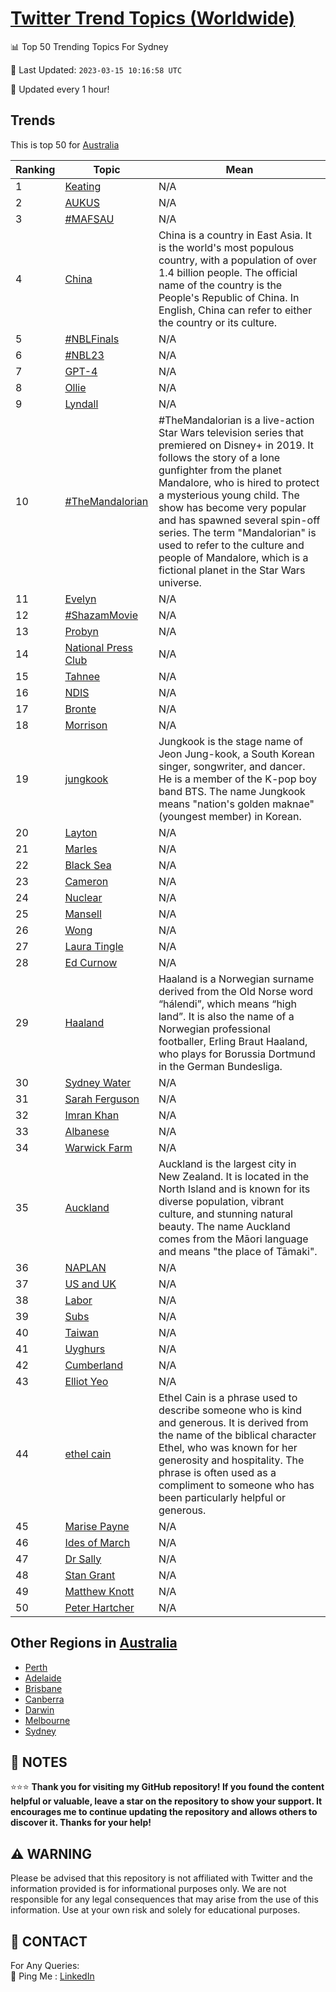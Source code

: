 [Twitter Trend Topics (Worldwide)](https://github.com/ErcinDedeoglu/Twitter-Trend-Topics)
==========


📊 Top 50 Trending Topics For Sydney

📆 Last Updated: `2023-03-15 10:16:58 UTC`

🔧 Updated every 1 hour!


## Trends

This is top 50 for [Australia](</Australia>)

| Ranking | Topic | Mean |
| ------- | ------------ | ------------ |
| 1 | [Keating](http://twitter.com/search?q=Keating) | N/A |
| 2 | [AUKUS](http://twitter.com/search?q=AUKUS) | N/A |
| 3 | [#MAFSAU](http://twitter.com/search?q=%23MAFSAU) | N/A |
| 4 | [China](http://twitter.com/search?q=China) | China is a country in East Asia. It is the world's most populous country, with a population of over 1.4 billion people. The official name of the country is the People's Republic of China. In English, China can refer to either the country or its culture. |
| 5 | [#NBLFinals](http://twitter.com/search?q=%23NBLFinals) | N/A |
| 6 | [#NBL23](http://twitter.com/search?q=%23NBL23) | N/A |
| 7 | [GPT-4](http://twitter.com/search?q=GPT-4) | N/A |
| 8 | [Ollie](http://twitter.com/search?q=Ollie) | N/A |
| 9 | [Lyndall](http://twitter.com/search?q=Lyndall) | N/A |
| 10 | [#TheMandalorian](http://twitter.com/search?q=%23TheMandalorian) | #TheMandalorian is a live-action Star Wars television series that premiered on Disney+ in 2019. It follows the story of a lone gunfighter from the planet Mandalore, who is hired to protect a mysterious young child. The show has become very popular and has spawned several spin-off series. The term "Mandalorian" is used to refer to the culture and people of Mandalore, which is a fictional planet in the Star Wars universe. |
| 11 | [Evelyn](http://twitter.com/search?q=Evelyn) | N/A |
| 12 | [#ShazamMovie](http://twitter.com/search?q=%23ShazamMovie) | N/A |
| 13 | [Probyn](http://twitter.com/search?q=Probyn) | N/A |
| 14 | [National Press Club](http://twitter.com/search?q=National+Press+Club) | N/A |
| 15 | [Tahnee](http://twitter.com/search?q=Tahnee) | N/A |
| 16 | [NDIS](http://twitter.com/search?q=NDIS) | N/A |
| 17 | [Bronte](http://twitter.com/search?q=Bronte) | N/A |
| 18 | [Morrison](http://twitter.com/search?q=Morrison) | N/A |
| 19 | [jungkook](http://twitter.com/search?q=jungkook) | Jungkook is the stage name of Jeon Jung-kook, a South Korean singer, songwriter, and dancer. He is a member of the K-pop boy band BTS. The name Jungkook means "nation's golden maknae" (youngest member) in Korean. |
| 20 | [Layton](http://twitter.com/search?q=Layton) | N/A |
| 21 | [Marles](http://twitter.com/search?q=Marles) | N/A |
| 22 | [Black Sea](http://twitter.com/search?q=Black+Sea) | N/A |
| 23 | [Cameron](http://twitter.com/search?q=Cameron) | N/A |
| 24 | [Nuclear](http://twitter.com/search?q=Nuclear) | N/A |
| 25 | [Mansell](http://twitter.com/search?q=Mansell) | N/A |
| 26 | [Wong](http://twitter.com/search?q=Wong) | N/A |
| 27 | [Laura Tingle](http://twitter.com/search?q=Laura+Tingle) | N/A |
| 28 | [Ed Curnow](http://twitter.com/search?q=Ed+Curnow) | N/A |
| 29 | [Haaland](http://twitter.com/search?q=Haaland) | Haaland is a Norwegian surname derived from the Old Norse word “hálendi”, which means “high land”. It is also the name of a Norwegian professional footballer, Erling Braut Haaland, who plays for Borussia Dortmund in the German Bundesliga. |
| 30 | [Sydney Water](http://twitter.com/search?q=Sydney+Water) | N/A |
| 31 | [Sarah Ferguson](http://twitter.com/search?q=Sarah+Ferguson) | N/A |
| 32 | [Imran Khan](http://twitter.com/search?q=Imran+Khan) | N/A |
| 33 | [Albanese](http://twitter.com/search?q=Albanese) | N/A |
| 34 | [Warwick Farm](http://twitter.com/search?q=Warwick+Farm) | N/A |
| 35 | [Auckland](http://twitter.com/search?q=Auckland) | Auckland is the largest city in New Zealand. It is located in the North Island and is known for its diverse population, vibrant culture, and stunning natural beauty. The name Auckland comes from the Māori language and means "the place of Tāmaki". |
| 36 | [NAPLAN](http://twitter.com/search?q=NAPLAN) | N/A |
| 37 | [US and UK](http://twitter.com/search?q=US+and+UK) | N/A |
| 38 | [Labor](http://twitter.com/search?q=Labor) | N/A |
| 39 | [Subs](http://twitter.com/search?q=Subs) | N/A |
| 40 | [Taiwan](http://twitter.com/search?q=Taiwan) | N/A |
| 41 | [Uyghurs](http://twitter.com/search?q=Uyghurs) | N/A |
| 42 | [Cumberland](http://twitter.com/search?q=Cumberland) | N/A |
| 43 | [Elliot Yeo](http://twitter.com/search?q=Elliot+Yeo) | N/A |
| 44 | [ethel cain](http://twitter.com/search?q=ethel+cain) | Ethel Cain is a phrase used to describe someone who is kind and generous. It is derived from the name of the biblical character Ethel, who was known for her generosity and hospitality. The phrase is often used as a compliment to someone who has been particularly helpful or generous. |
| 45 | [Marise Payne](http://twitter.com/search?q=Marise+Payne) | N/A |
| 46 | [Ides of March](http://twitter.com/search?q=Ides+of+March) | N/A |
| 47 | [Dr Sally](http://twitter.com/search?q=Dr+Sally) | N/A |
| 48 | [Stan Grant](http://twitter.com/search?q=Stan+Grant) | N/A |
| 49 | [Matthew Knott](http://twitter.com/search?q=Matthew+Knott) | N/A |
| 50 | [Peter Hartcher](http://twitter.com/search?q=Peter+Hartcher) | N/A |



## Other Regions in [Australia](</Australia>)

* [Perth](</Australia/Perth.md>)
* [Adelaide](</Australia/Adelaide.md>)
* [Brisbane](</Australia/Brisbane.md>)
* [Canberra](</Australia/Canberra.md>)
* [Darwin](</Australia/Darwin.md>)
* [Melbourne](</Australia/Melbourne.md>)
* [Sydney](</Australia/Sydney.md>)



## 📝 NOTES

⭐⭐⭐ **Thank you for visiting my GitHub repository! If you found the content helpful or valuable, leave a star on the repository to show your support. It encourages me to continue updating the repository and allows others to discover it. Thanks for your help!**


## ⚠️ WARNING

Please be advised that this repository is not affiliated with Twitter and the information provided is for informational purposes only. We are not responsible for any legal consequences that may arise from the use of this information. Use at your own risk and solely for educational purposes.


## 📨 CONTACT

 For Any Queries:  
            🏓 Ping Me : [LinkedIn](https://www.linkedin.com/in/ercindedeoglu/)
